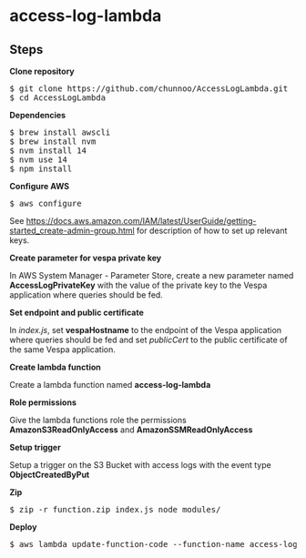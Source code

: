 # access-log-lambda

## Steps

**Clone repository**

<pre>
$ git clone https://github.com/chunnoo/AccessLogLambda.git
$ cd AccessLogLambda
</pre>


**Dependencies**

<pre>
$ brew install awscli
$ brew install nvm
$ nvm install 14
$ nvm use 14
$ npm install
</pre>


**Configure AWS**

<pre>
$ aws configure
</pre>
See <https://docs.aws.amazon.com/IAM/latest/UserGuide/getting-started_create-admin-group.html> for description of how to set up relevant keys.


**Create parameter for vespa private key**

In AWS System Manager - Parameter Store, create a new parameter named **AccessLogPrivateKey** with the value of the private key to the Vespa application where queries should be fed.


**Set endpoint and public certificate**

In *index.js*, set **vespaHostname** to the endpoint of the Vespa application where queries should be fed and set *publicCert* to the public certificate of the same Vespa application.


**Create lambda function**

Create a lambda function named **access-log-lambda**


**Role permissions**

Give the lambda functions role the permissions **AmazonS3ReadOnlyAccess** and **AmazonSSMReadOnlyAccess**


**Setup trigger**

Setup a trigger on the S3 Bucket with access logs with the event type **ObjectCreatedByPut**


**Zip**

<pre>
$ zip -r function.zip index.js node_modules/
</pre>


**Deploy**

<pre>
$ aws lambda update-function-code --function-name access-log-lambda --zip-file fileb://function.zip
</pre>
